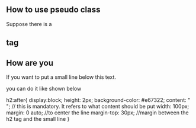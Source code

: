 ## How to use pseudo class

Suppose there is a <h2> tag

  <h2>How are you</h2> If you want to put a small line below this text.

  you can do it like shown below

h2:after{
   display:block;
   height: 2px;
   background-color: #e67322;
   content: " "; // this is mandatory. It refers to what content should be put
   width: 100px;
   margin: 0 auto; //to center the line
   margin-top: 30px; //margin between the h2 tag and the small line
}

